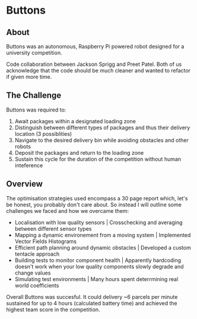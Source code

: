 # Buttons

## About
Buttons was an autonomous, Raspberry Pi powered robot designed for a university competition.

Code collaboration between Jackson Sprigg and Preet Patel. Both of us acknowledge that the code should be much cleaner and wanted to refactor if given more time.

## The Challenge
Buttons was required to:
1. Await packages within a designated loading zone
2. Distinguish between different types of packages and thus their delivery location (3 possiblities)
3. Navigate to the desired delivery bin while avoiding obstacles and other robots
4. Deposit the packages and return to the loading zone
5. Sustain this cycle for the duration of the competition without human inteference

## Overview
The optimisation strategies used encompass a 30 page report which, let's be honest, you probably don't care about.
So instead I will outline some challenges we faced and how we overcame them:
- Localisation with low quality sensors | Crosschecking and averaging between different sensor types
- Mapping a dynamic environement from a moving system | Implemented Vector Fields Histograms
- Efficient path planning around dynamic obstacles | Developed a custom tentacle approach
- Building tests to monitor component health | Apparently hardcoding doesn't work when your low quality components slowly degrade and change values
- Simulating test environments | Many hours spent deterrmining real world coefficients

Overall Buttons was succesful. It could delivery ~6 parcels per minute sustained for up to 4 hours (calculated battery time) and achieved the highest team score in the competition.
